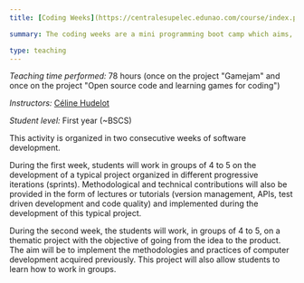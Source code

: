 ```yaml
---
title: [Coding Weeks](https://centralesupelec.edunao.com/course/index.php?categoryid=51)

summary: The coding weeks are a mini programming boot camp which aims, through the realization of computer development projects, to allow students to consolidate their knowledge in programming and development of computer applications on the one hand and on the other hand to learn about the practices and methodologies of computer development in groups. This activity will also allow students to learn and acquire, mainly through practice (some contributions will be the subject of a conference), the fundamentals of the culture of quality of computer code ("software craftsmanship").

type: teaching
---
```


*Teaching time performed:* 78 hours (once on the project "Gamejam" and once on the project "Open source code and learning games for coding")

*Instructors:* [Céline Hudelot](http://perso.ecp.fr/~hudelotc/)

*Student level:* First year (~BSCS)

This activity is organized in two consecutive weeks of software development.

During the first week, students will work in groups of 4 to 5 on the development of a typical project organized in different progressive iterations (sprints). Methodological and technical contributions will also be provided in the form of lectures or tutorials (version management, APIs, test driven development and code quality) and implemented during the development of this typical project.

During the second week, the students will work, in groups of 4 to 5, on a thematic project with the objective of going from the idea to the product. The aim will be to implement the methodologies and practices of computer development acquired previously. This project will also allow students to learn how to work in groups.
